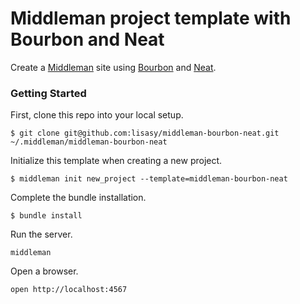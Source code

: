 # Middleman project template with Bourbon and Neat

Create a [Middleman](http://middlemanapp.com/) site using
[Bourbon](http://bourbon.io) and [Neat](http://neat.bourbon.io).

### Getting Started

First, clone this repo into your local setup.

```
$ git clone git@github.com:lisasy/middleman-bourbon-neat.git
~/.middleman/middleman-bourbon-neat
```

Initialize this template when creating a new project.

```
$ middleman init new_project --template=middleman-bourbon-neat
```

Complete the bundle installation.

```
$ bundle install
```

Run the server.

```
middleman
```
Open a browser.

```
open http://localhost:4567
```
